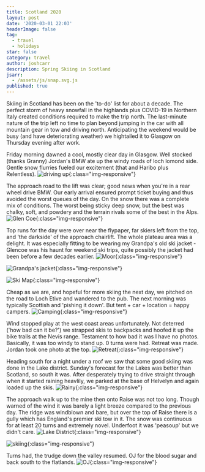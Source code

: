 ```yaml
---
title: Scotland 2020
layout: post
date: '2020-03-01 22:03'
headerImage: false
tag:
  - travel
  - holidays
star: false
category: travel
author: joshcarr
description: Spring Skiing in Scotland
jsarr:
  - /assets/js/snap.svg.js
published: true
---
```


<div markdown="1" class="contentCont" id="scroll">
Skiing in Scotland has been on the 'to-do' list for about a decade. The perfect storm of heavy snowfall in the highlands plus COVID-19 in Northern Italy created conditions required to make the trip north. The last-minute nature of the trip left no time to plan beyond jumping in the car with all mountain gear in tow and driving north. Anticipating the weekend would be busy (and have deteriorating weather) we hightailed it to Glasgow on Thursday evening after work. 

Friday morning dawned a cool, mostly clear day in Glasgow. Well stocked (thanks Granny) Jordan's BMW ate up the windy roads of loch lomond side. Gentle snow flurries fueled our excitement (that and Haribo plus Relentless). 
![driving up](/assets/images/scotland/drive.jpg){:class="img-responsive"}

The approach road to the lift was clear; good news when you're in a rear wheel drive BMW. Our early arrival ensured prompt ticket buying and thus avoided the worst queues of the day. On the snow there was a complete mix of conditions. The worst being sticky deep snow, but the best was chalky, soft, and powdery and the terrain rivals some of the best in the Alps.
![Glen Coe](/assets/images/scotland/snowy.jpg){:class="img-responsive"}

 Top runs for the day were over near the flypaper, far skiers left from the top, and 'the darkside' of the approach chairlift. The whole plateau area was a delight. It was especially fitting to be wearing my Grandpa's old ski jacket - Glencoe was his haunt for weekend ski trips, quite possibly the jacket had been before a few decades earlier.
![Moor](/assets/images/scotland/moor.jpg){:class="img-responsive"}

![Grandpa's jacket](/assets/images/scotland/grandpajacket.jpg){:class="img-responsive"}

![Ski Map](/assets/images/scotland/skimap.png){:class="img-responsive"}

Cheap as we are, and hopeful for more skiing the next day, we pitched on the road to Loch Etive and wandered to the pub. The next morning was typically Scottish and 'pishing it down'. But tent + car + location = happy campers.
![Camping](/assets/images/scotland/tent.jpg){:class="img-responsive"}

Wind stopped play at the west coast areas unfortunately. Not deterred ('how bad can it be?') we strapped skis to backpacks and hoofed it up the bike trails at the Nevis range. Testament to how bad it was I have no photos. Basically, it was too windy to stand up. 0 turns were had. Retreat was made. Jordan took one photo at the top.
![Retreat](/assets/images/scotland/retreat.jpg){:class="img-responsive"}

Heading south for a night under a roof we saw that some good skiing was done in the Lake district. Sunday's forecast for the Lakes was better than Scotland, so south it was. After desperately trying to drive straight through when it started raining heavlily, we parked at the base of Helvelyn and again loaded up the skis.
![Rainy](/assets/images/scotland/rainy.jpg){:class="img-responsive"}

The approach walk up to the mine then onto Raise was not too long. Though warned of the wind it was barely a light breeze compared to the previous day. The ridge was windblown and bare, but over the top of Raise there is a gully which has England's premier ski tow in it. The snow was continuous for at least 20 turns and extremely novel. Underfoot it was 'peasoup' but we didn't care.
![Lake District](/assets/images/scotland/helvelyn.jpg){:class="img-responsive"}

![skiing](/assets/images/scotland/raise.JPG){:class="img-responsive"}

Turns had, the trudge down the valley resumed. OJ for the blood sugar and back south to the flatlands.
![OJ](/assets/images/scotland/OJ.jpg){:class="img-responsive"}


</div>
